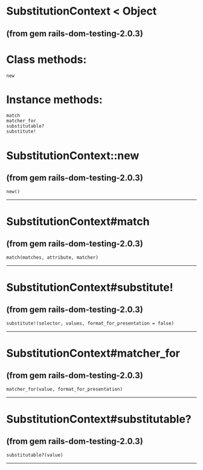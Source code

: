 # SubstitutionContext < Object

(from gem rails-dom-testing-2.0.3)
---
# Class methods:

    new

# Instance methods:

    match
    matcher_for
    substitutable?
    substitute!

# SubstitutionContext::new

(from gem rails-dom-testing-2.0.3)
---
    new()

---


# SubstitutionContext#match

(from gem rails-dom-testing-2.0.3)
---
    match(matches, attribute, matcher)

---


# SubstitutionContext#substitute!

(from gem rails-dom-testing-2.0.3)
---
    substitute!(selector, values, format_for_presentation = false)

---


# SubstitutionContext#matcher_for

(from gem rails-dom-testing-2.0.3)
---
    matcher_for(value, format_for_presentation)

---


# SubstitutionContext#substitutable?

(from gem rails-dom-testing-2.0.3)
---
    substitutable?(value)

---


